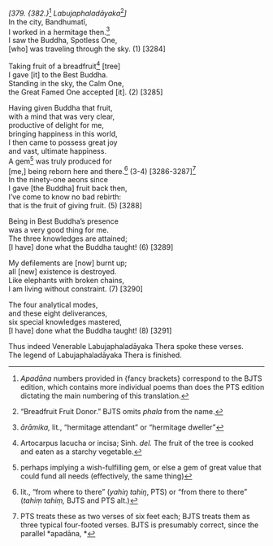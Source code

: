 *\[379. {382.}*[^1] *Labujaphaladāyaka*[^2]*\]*  
In the city, Bandhumatī,  
I worked in a hermitage then.[^3]  
I saw the Buddha, Spotless One,  
\[who\] was traveling through the sky. (1) \[3284\]

Taking fruit of a breadfruit[^4] \[tree\]  
I gave \[it\] to the Best Buddha.  
Standing in the sky, the Calm One,  
the Great Famed One accepted \[it\]. (2) \[3285\]

Having given Buddha that fruit,  
with a mind that was very clear,  
productive of delight for me,  
bringing happiness in this world,  
I then came to possess great joy  
and vast, ultimate happiness.  
A gem[^5] was truly produced for  
\[me,\] being reborn here and there.[^6] (3-4) \[3286-3287\][^7]  
In the ninety-one aeons since  
I gave \[the Buddha\] fruit back then,  
I’ve come to know no bad rebirth:  
that is the fruit of giving fruit. (5) \[3288\]

Being in Best Buddha’s presence  
was a very good thing for me.  
The three knowledges are attained;  
\[I have\] done what the Buddha taught! (6) \[3289\]

My defilements are \[now\] burnt up;  
all \[new\] existence is destroyed.  
Like elephants with broken chains,  
I am living without constraint. (7) \[3290\]

The four analytical modes,  
and these eight deliverances,  
six special knowledges mastered,  
\[I have\] done what the Buddha taught! (8) \[3291\]

Thus indeed Venerable Labujaphaladāyaka Thera spoke these verses.  
The legend of Labujaphaladāyaka Thera is finished.

[^1]: *Apadāna* numbers provided in {fancy brackets} correspond to the BJTS edition, which contains more individual poems than does the PTS edition dictating the main numbering of this translation.

[^2]: “Breadfruit Fruit Donor.” BJTS omits *phala* from the name.

[^3]: *ārāmika,* lit., “hermitage attendant” or “hermitage dweller”

[^4]: Artocarpus lacucha or incisa; Sinh. *del.* The fruit of the tree is cooked and eaten as a starchy vegetable.

[^5]: perhaps implying a wish-fulfilling gem, or else a gem of great value that could fund all needs (effectively, the same thing)

[^6]: lit., “from where to there” (*yahiŋ tahiŋ*, PTS) or “from there to there” (*tahiṃ tahiṃ,* BJTS and PTS alt.)

[^7]: PTS treats these as two verses of six feet each; BJTS treats them as three typical four-footed verses. BJTS is presumably correct, since the parallel *apadāna, *
